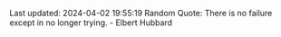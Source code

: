 Last updated: 2024-04-02 19:55:19
Random Quote: There is no failure except in no longer trying. - Elbert Hubbard